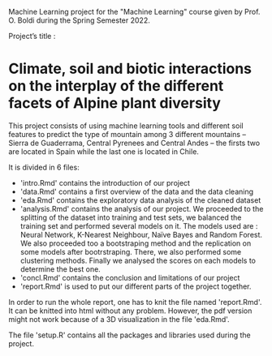 Machine Learning project for the "Machine Learning" course given by Prof. O. Boldi during the Spring Semester 2022.

Project’s title : 
# Climate, soil and biotic interactions on the interplay of the different facets of Alpine plant diversity

This project consists of using machine learning tools and different soil features to predict the type of mountain among 3 different mountains – Sierra de Guaderrama, Central Pyrenees and Central Andes – the firsts two are located in Spain while the last one is located in Chile. 

It is divided in 6 files:
- 'intro.Rmd' contains the introduction of our project 
- 'data.Rmd' contains a first overview of the data and the data cleaning 
- 'eda.Rmd' contains the exploratory data analysis of the cleaned dataset
- 'analysis.Rmd' contains the analysis of our project. 
  We proceeded to the splitting of the dataset into training and test sets, we balanced the training set and performed several models on it.
  The models used are : Neural Network, K-Nearest Neighbour, Naïve Bayes and Random Forest. 
  We also proceeded too a bootstraping method and the replication on some models after bootrstraping. 
  There, we also performed some clustering methods. 
  Finally we analysed the scores on each models to determine the best one. 
- 'concl.Rmd' contains the conclusion and limitations of our project 
- 'report.Rmd' is used to put our different parts of the project together. 


In order to run the whole report, one has to knit the file named 'report.Rmd'. It can be knitted into html without any problem. 
However, the pdf version might not work because of a 3D visualization in the file 'eda.Rmd'. 

The file 'setup.R' contains all the packages and libraries used during the project. 

